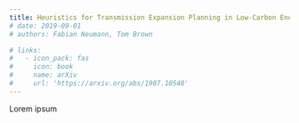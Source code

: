 ```yaml
---
title: Heuristics for Transmission Expansion Planning in Low-Carbon Energy System Models
# date: 2019-09-01
# authors: Fabian Neumann, Tom Brown

# links:
#   - icon_pack: fas
#     icon: book
#     name: arXiv
#     url: 'https://arxiv.org/abs/1907.10548'
---
```


Lorem ipsum
